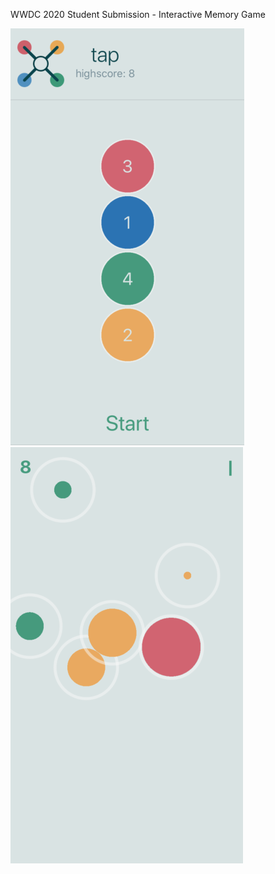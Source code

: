 WWDC 2020 Student Submission - Interactive Memory Game

![alt text](https://github.com/JacksonUtsch/WWDC-2020-Project/blob/master/img1.png)
![alt text](https://github.com/JacksonUtsch/WWDC-2020-Project/blob/master/img2.png)
